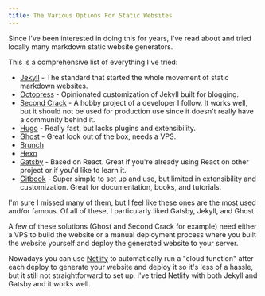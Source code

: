 ```yaml
---
title: The Various Options For Static Websites
---
```


Since I've been interested in doing this for years, I've read about and tried locally many markdown static website generators.

This is a comprehensive list of everything I've tried:

- [Jekyll](https://jekyllrb.com/) - The standard that started the whole movement of static markdown websites.
- [Octopress](http://octopress.org) - Opinionated customization of Jekyll built for blogging.
- [Second Crack](https://github.com/marcoarment/secondcrack) - A hobby project of a developer I follow. It works well, but it should not be used for production use since it doesn't really have a community behind it.
- [Hugo](https://gohugo.io/) - Really fast, but lacks plugins and extensibility.
- [Ghost](https://ghost.org/) - Great look out of the box, needs a VPS.
- [Brunch](http://brunch.io/)
- [Hexo](https://hexo.io/)
- [Gatsby](https://www.gatsbyjs.org) - Based on React. Great if you're already using React on other project or if you'd like to learn it.
- [Gitbook](https://www.gitbook.com) - Super simple to set up and use, but limited in extensibility and customization. Great for documentation, books, and tutorials.

I'm sure I missed many of them, but I feel like these ones are the most used and/or famous. Of all of these, I particularly liked Gatsby, Jekyll, and Ghost.

A few of these solutions (Ghost and Second Crack for example) need either a VPS to build the website or a manual deployment process where you built the website yourself and deploy the generated website to your server.

Nowadays you can use [Netlify](https://www.netlify.com) to automatically run a "cloud function" after each deploy to generate your website and deploy it so it's less of a hassle, but it still not straightforward to set up. I've tried Netlify with both Jekyll and Gatsby and it works well.
